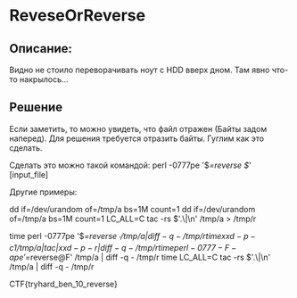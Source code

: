 # ReveseOrReverse

## Описание: 
Видно не стоило переворачивать ноут с HDD вверх дном. Там явно что-то накрылось...

## Решение
Если заметить, то можно увидеть, что файл отражен (Байты задом наперед). Для решения требуется отразить байты. Гуглим как это сделать.

Сделать это можно такой командой: perl -0777pe '$_=reverse $_'  [input_file]

Другие примеры: 

dd if=/dev/urandom of=/tmp/a bs=1M count=1
dd if=/dev/urandom of=/tmp/a bs=1M count=1
LC_ALL=C tac -rs $'.\\|\n' /tmp/a > /tmp/r

time perl -0777pe '$_=reverse $_' /tmp/a         | diff -q - /tmp/r
time xxd -p -c1 /tmp/a | tac | xxd -p -r         | diff -q - /tmp/r
time perl -0777 -F -ape '$_=reverse@F' /tmp/a    | diff -q - /tmp/r
time LC_ALL=C tac -rs $'.\\|\n' /tmp/a           | diff -q - /tmp/r

CTF{tryhard_ben_10_reverse}
